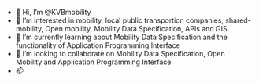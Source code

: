 - 👋 Hi, I’m @KVBmobility
- 👀 I’m interested in mobility, local public transportion companies, shared-mobility, Open mobility, Mobility Data Specification, APIs and GIS.
- 🌱 I’m currently learning about Mobility Data Specification and the functionality of Application Programming Interface
- 💞️ I’m looking to collaborate on Mobility Data Specification, Open Mobility and Application Programming Interface
- 📫 

<!---
KVBmobility/KVBmobility is a ✨ special ✨ repository because its `README.md` (this file) appears on your GitHub profile.
You can click the Preview link to take a look at your changes.
--->
